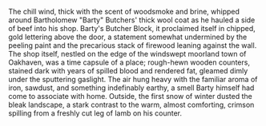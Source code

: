 The chill wind, thick with the scent of woodsmoke and brine, whipped around Bartholomew "Barty" Butchers' thick wool coat as he hauled a side of beef into his shop.  Barty's Butcher Block, it proclaimed itself in chipped, gold lettering above the door, a statement somewhat undermined by the peeling paint and the precarious stack of firewood leaning against the wall.  The shop itself, nestled on the edge of the windswept moorland town of Oakhaven, was a time capsule of a place; rough-hewn wooden counters, stained dark with years of spilled blood and rendered fat, gleamed dimly under the sputtering gaslight.  The air hung heavy with the familiar aroma of iron, sawdust, and something indefinably earthy, a smell Barty himself had come to associate with home.  Outside, the first snow of winter dusted the bleak landscape, a stark contrast to the warm, almost comforting, crimson spilling from a freshly cut leg of lamb on his counter.
